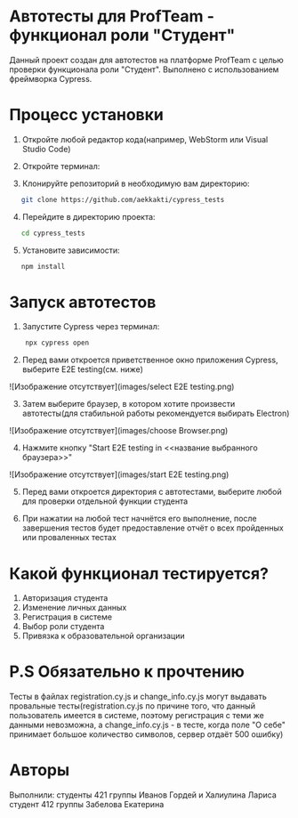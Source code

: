 # Автотесты для ProfTeam - функционал роли "Студент"

Данный проект создан для автотестов на платформе ProfTeam с целью проверки функционала роли "Студент". Выполнено с использованием фреймворка Cypress.

# Процесс установки

1. Откройте любой редактор кода(например, WebStorm или Visual Studio Code)

2. Откройте терминал:

3. Клонируйте репозиторий в необходимую вам директорию:
   
```bash
   git clone https://github.com/aekkakti/cypress_tests
```

4. Перейдите в директорию проекта:

 ```bash
    cd cypress_tests
```

5. Установите зависимости:

 ```bash
    npm install
```

# Запуск автотестов

1. Запустите Cypress через терминал:
```bash
    npx cypress open
```

2. Перед вами откроется приветственное окно приложения Cypress, выберите E2E testing(см. ниже)

![Изображение отсутствует](images/select E2E testing.png)

3. Затем выберите браузер, в котором хотите произвести автотесты(для стабильной работы рекомендуется выбирать Electron)

![Изображение отсутствует](images/choose Browser.png)

4. Нажмите кнопку "Start E2E testing in <<название выбранного браузера>>"

![Изображение отсутствует](images/start E2E testing.png)

5. Перед вами откроется директория с автотестами, выберите любой для проверки отдельной функции студента

6. При нажатии на любой тест начнётся его выполнение, после завершения тестов будет предоставление отчёт о всех пройденных или проваленных тестах


# Какой функционал тестируется?

1. Авторизация студента
2. Изменение личных данных 
3. Регистрация в системе
4. Выбор роли студента
5. Привязка к образовательной организации

# P.S Обязательно к прочтению
Тесты в файлах registration.cy.js и change_info.cy.js могут выдавать провальные тесты(registration.cy.js по причине того, что данный пользователь имеется в системе, поэтому регистрация с теми же данными невозможна, 
а change_info.cy.js - в тесте, когда поле "О себе" принимает большое количество символов, сервер отдаёт 500 ошибку)

# Авторы

Выполнили:
  студенты 421 группы Иванов Гордей и Халиулина Лариса
  студент 412 группы Забелова Екатерина



